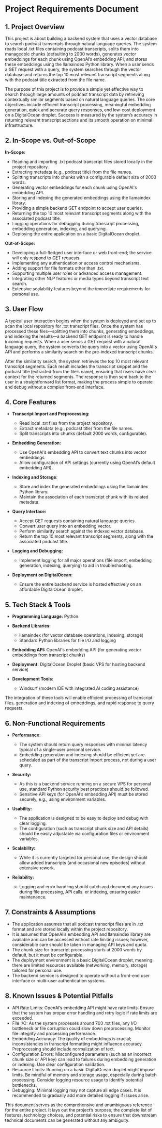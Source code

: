 # Project Requirements Document

## 1. Project Overview

This project is about building a backend system that uses a vector database to search podcast transcripts through natural language queries. The system reads local .txt files containing podcast transcripts, splits them into manageable chunks (defaulting to 2000 words), generates vector embeddings for each chunk using OpenAI’s embedding API, and stores these embeddings using the llamaindex Python library. When a user sends a GET request with a query, the system searches through the vector database and returns the top 10 most relevant transcript segments along with the podcast title extracted from the file name.

The purpose of this project is to provide a simple yet effective way to search through large amounts of podcast transcript data by retrieving contextually similar segments based on natural language queries. The core objectives include efficient transcript processing, meaningful embedding generation, quick and accurate query responses, and low-cost deployment on a DigitalOcean droplet. Success is measured by the system’s accuracy in returning relevant transcript sections and its smooth operation on minimal infrastructure.

## 2. In-Scope vs. Out-of-Scope

**In-Scope:**

*   Reading and importing .txt podcast transcript files stored locally in the project repository.
*   Extracting metadata (e.g., podcast title) from the file names.
*   Splitting transcripts into chunks with a configurable default size of 2000 words.
*   Generating vector embeddings for each chunk using OpenAI's embedding API.
*   Storing and indexing the generated embeddings using the llamaindex library.
*   Providing a simple backend GET endpoint to accept user queries.
*   Returning the top 10 most relevant transcript segments along with the associated podcast title.
*   Logging operations for debugging during transcript processing, embedding generation, indexing, and querying.
*   Deploying the entire application on a basic DigitalOcean droplet.

**Out-of-Scope:**

*   Developing a full-fledged user interface or web front-end; the service will only respond to GET requests.
*   Implementing any authentication or access control mechanisms.
*   Adding support for file formats other than .txt.
*   Supporting multiple user roles or advanced access management.
*   Integrating other NLP features or media types beyond transcript text search.
*   Extensive scalability features beyond the immediate requirements for personal use.

## 3. User Flow

A typical user interaction begins when the system is deployed and set up to scan the local repository for .txt transcript files. Once the system has processed these files—splitting them into chunks, generating embeddings, and indexing the results—a backend GET endpoint is ready to handle incoming requests. When a user sends a GET request with a natural language query, the system converts the query into a vector using OpenAI's API and performs a similarity search on the pre-indexed transcript chunks.

After the similarity search, the system retrieves the top 10 most relevant transcript segments. Each result includes the transcript snippet and the podcast title (extracted from the file’s name), ensuring that users have clear context for the returned segments. The response is then sent back to the user in a straightforward list format, making the process simple to operate and debug without a complex front-end interface.

## 4. Core Features

*   **Transcript Import and Preprocessing:**

    *   Read local .txt files from the project repository.
    *   Extract metadata (e.g., podcast title) from the file names.
    *   Split transcripts into chunks (default 2000 words, configurable).

*   **Embedding Generation:**

    *   Use OpenAI’s embedding API to convert text chunks into vector embeddings.
    *   Allow configuration of API settings (currently using OpenAI’s default embedding API).

*   **Indexing and Storage:**

    *   Store and index the generated embeddings using the llamaindex Python library.
    *   Maintain the association of each transcript chunk with its related metadata.

*   **Query Interface:**

    *   Accept GET requests containing natural language queries.
    *   Convert user query into an embedding vector.
    *   Perform similarity search against the indexed vector database.
    *   Return the top 10 most relevant transcript segments, along with the associated podcast title.

*   **Logging and Debugging:**

    *   Implement logging for all major operations (file import, embedding generation, indexing, querying) to aid in troubleshooting.

*   **Deployment on DigitalOcean:**

    *   Ensure the entire backend service is hosted effectively on an affordable DigitalOcean droplet.

## 5. Tech Stack & Tools

*   **Programming Language:** Python

*   **Backend Libraries:**

    *   llamaindex (for vector database operations, indexing, storage)
    *   Standard Python libraries for file I/O and logging

*   **Embedding API:** OpenAI's embedding API (for generating vector embeddings from transcript chunks)

*   **Deployment:** DigitalOcean Droplet (basic VPS for hosting backend service)

*   **Development Tools:**

    *   Windsurf (modern IDE with integrated AI coding assistance)

The integration of these tools will enable efficient processing of transcript files, generation and indexing of embeddings, and rapid response to query requests.

## 6. Non-Functional Requirements

*   **Performance:**

    *   The system should return query responses with minimal latency typical of a single-user personal service.
    *   Embedding generation and indexing should be efficient yet are scheduled as part of the transcript import process, not during a user query.

*   **Security:**

    *   As this is a backend service running on a secure VPS for personal use, standard Python security best practices should be followed.
    *   Sensitive API keys (for OpenAI’s embedding API) must be stored securely, e.g., using environment variables.

*   **Usability:**

    *   The application is designed to be easy to deploy and debug with clear logging.
    *   The configuration (such as transcript chunk size and API details) should be easily adjustable via configuration files or environment variables.

*   **Scalability:**

    *   While it is currently targeted for personal use, the design should allow added transcripts (and occasional new episodes) without extensive rework.

*   **Reliability:**

    *   Logging and error handling should catch and document any issues during file processing, API calls, or indexing, ensuring easier maintenance.

## 7. Constraints & Assumptions

*   The application assumes that all podcast transcript files are in .txt format and are stored locally within the project repository.
*   It is assumed that OpenAI’s embedding API and llamaindex library are available and can be accessed without rate limiting issues; however, considerable care should be taken in managing API keys and quota.
*   The chunk size for transcript processing starts at 2000 words by default, but it must be configurable.
*   The deployment environment is a basic DigitalOcean droplet, meaning there are limited resources available (networking, memory, storage) tailored for personal use.
*   The backend service is designed to operate without a front-end user interface or multi-user authentication systems.

## 8. Known Issues & Potential Pitfalls

*   API Rate Limits: OpenAI’s embedding API might have rate limits. Ensure that the system has proper error handling and retry logic if rate limits are exceeded.
*   File I/O: As the system processes around 700 .txt files, any I/O bottleneck or file corruption could slow down preprocessing. Monitor file integrity and processing performance.
*   Embedding Accuracy: The quality of embeddings is crucial; inconsistencies in transcript formatting might influence accuracy. Preprocessing should include normalization of text.
*   Configuration Errors: Misconfigured parameters (such as an incorrect chunk size or API key) can lead to failures during embedding generation or indexing. Use clear configuration validation.
*   Resource Limits: Running on a basic DigitalOcean droplet might impose limits. Be mindful of memory and storage usage, especially during batch processing. Consider logging resource usage to identify potential bottlenecks.
*   Debugging: Minimal logging may not capture all edge cases. It is recommended to gradually add more detailed logging if issues arise.

This document serves as the comprehensive and unambiguous reference for the entire project. It lays out the project’s purpose, the complete list of features, technology choices, and potential risks to ensure that downstream technical documents can be generated without any ambiguity.
